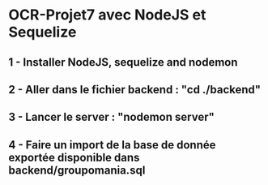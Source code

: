 # OCR-Projet7 avec NodeJS et Sequelize

## 1 - Installer NodeJS, sequelize and nodemon

## 2 - Aller dans le fichier backend : "cd ./backend"

## 3 - Lancer le server : "nodemon server"

## 4 - Faire un import de la base de donnée exportée disponible dans backend/groupomania.sql